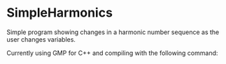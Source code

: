 # SimpleHarmonics
Simple program showing changes in a harmonic number sequence as the user changes variables.

Currently using GMP for C++ and compiling with the following command:
``` g++ -I ./ *.cpp -lgmp -lgmpxx
```